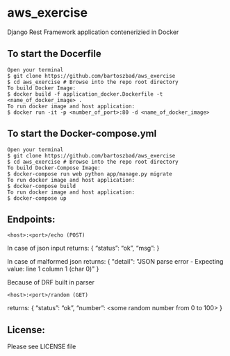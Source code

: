 # aws_exercise
Django Rest Framework application contenerizied in Docker

## To start the Docerfile
    Open your terminal
    $ git clone https://github.com/bartoszbad/aws_exercise
    $ cd aws_exercise # Browse into the repo root directory
    To build Docker Image:
    $ docker build -f application_docker.Dockerfile -t <name_of_docker_image> .
    To run docker image and host application:
    $ docker run -it -p <number_of_port>:80 -d <name_of_docker_image>


## To start the Docker-compose.yml
    Open your terminal
    $ git clone https://github.com/bartoszbad/aws_exercise
    $ cd aws_exercise # Browse into the repo root directory
    To build Docker-Compose Image:
    $ docker-compose run web python app/manage.py migrate
    To run docker image and host application:
    $ docker-compose build
    To run docker image and host application:
    $ docker-compose up



## Endpoints:
```
<host>:<port>/echo (POST)
```
In case of json input returns:
{
“status”: “ok”,
“msg”: <text you posted>
}

In case of malformed json returns:
{
    "detail": "JSON parse error - Expecting value: line 1 column 1 (char 0)"
}

Because of DRF built in parser

```
<host>:<port>/random (GET)
```
returns: 
{
“status”: “ok”,
“number”: <some random number from 0 to 100>
}



## License:
Please see LICENSE file
